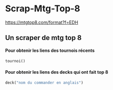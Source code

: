 # Scrap-Mtg-Top-8 

<https://mtgtop8.com/format?f=EDH>

## Un scraper de mtg top 8


#### Pour obtenir les liens des tournois récents

````ruby
tournoi()
````

#### Pour obtenir les liens des decks qui ont fait top 8

````ruby
deck("nom du commander en anglais")
````
